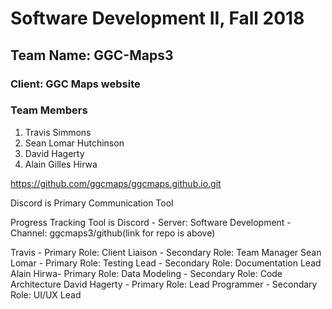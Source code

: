 # Software Development II, Fall 2018

## Team Name: GGC-Maps3

### Client: GGC Maps website

### Team Members

1. Travis Simmons
2. Sean Lomar Hutchinson
3. David Hagerty
4. Alain Gilles Hirwa

https://github.com/ggcmaps/ggcmaps.github.io.git

Discord is Primary Communication Tool

Progress Tracking Tool is Discord - Server: Software Development - Channel: ggcmaps3/github(link for repo is above)

Travis - Primary Role: Client Liaison - Secondary Role: Team Manager
Sean Lomar - Primary Role: Testing Lead - Secondary Role: Documentation Lead
Alain Hirwa- Primary Role: Data Modeling - Secondary Role: Code Architecture
David Hagerty - Primary Role: Lead Programmer - Secondary Role: UI/UX Lead

